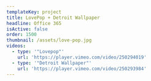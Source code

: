 ```yaml
---
templateKey: project
title: LovePop + Detroit Wallpaper
headline: Office 365
isActive: false
order: 1500
thumbnail: /assets/love-pop.jpg
videos:
  - type: '"Lovepop"'
    url: 'https://player.vimeo.com/video/250294019'
  - type: '"Detroit Wallpaper"'
    url: 'https://player.vimeo.com/video/250293984'
---
```

